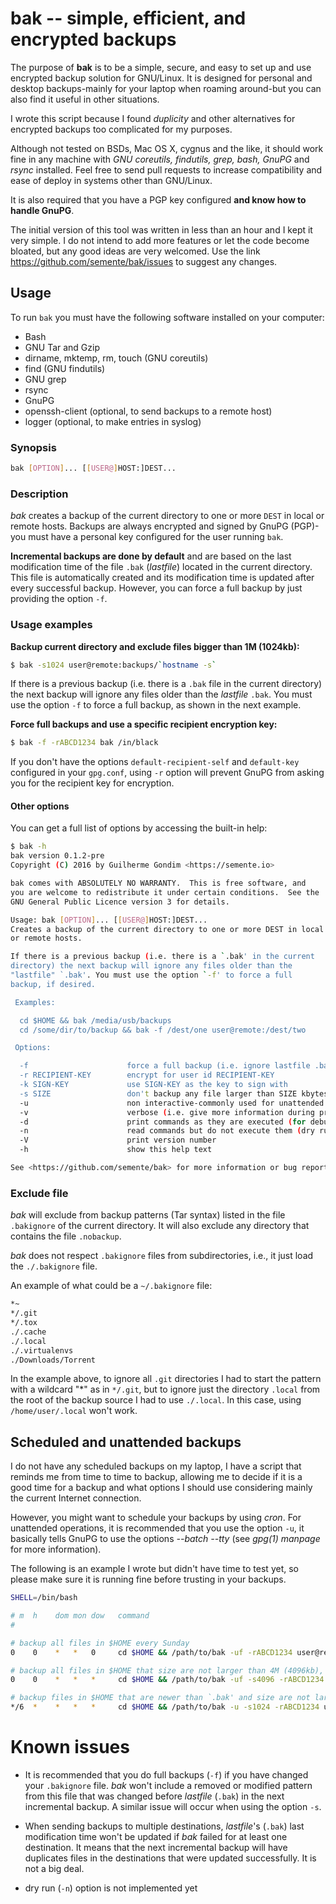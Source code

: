 # bak -- simple, efficient, and encrypted backups

The purpose of **bak** is to be a simple, secure, and easy to set up
and use encrypted backup solution for GNU/Linux. It is designed for
personal and desktop backups-mainly for your laptop when roaming
around-but you can also find it useful in other situations.

I wrote this script because I found *duplicity* and other alternatives
for encrypted backups too complicated for my purposes.

Although not tested on BSDs, Mac OS X, cygnus and the like, it should
work fine in any machine with *GNU coreutils, findutils, grep, bash,
GnuPG* and *rsync* installed. Feel free to send pull requests to
increase compatibility and ease of deploy in systems other than
GNU/Linux.

It is also required that you have a PGP key configured **and know how
to handle GnuPG**.

The initial version of this tool was written in less than an hour and
I kept it very simple. I do not intend to add more features or let the
code become bloated, but any good ideas are very welcomed. Use the
link https://github.com/semente/bak/issues to suggest any changes.


## Usage

To run `bak` you must have the following software installed on your
computer:

  - Bash
  - GNU Tar and Gzip
  - dirname, mktemp, rm, touch (GNU coreutils)
  - find (GNU findutils)
  - GNU grep
  - rsync
  - GnuPG
  - openssh-client (optional, to send backups to a remote host)
  - logger (optional, to make entries in syslog)

### Synopsis

```sh
bak [OPTION]... [[USER@]HOST:]DEST...
```

### Description

*bak* creates a backup of the current directory to one or more `DEST`
in local or remote hosts. Backups are always encrypted and signed by
GnuPG (PGP)-you must have a personal key configured for the user
running `bak`.

**Incremental backups are done by default** and are based on the last
modification time of the file `.bak` (*lastfile*) located in the
current directory. This file is automatically created and its
modification time is updated after every successful backup. However,
you can force a full backup by just providing the option `-f`.

### Usage examples

**Backup current directory and exclude files bigger than 1M (1024kb):**

```sh
$ bak -s1024 user@remote:backups/`hostname -s`
```

If there is a previous backup (i.e. there is a `.bak` file in the
current directory) the next backup will ignore any files older than
the *lastfile* `.bak`. You must use the option `-f` to force a full
backup, as shown in the next example.

**Force full backups and use a specific recipient encryption key:**

```sh
$ bak -f -rABCD1234 bak /in/black
```

If you don't have the options `default-recipient-self` and
`default-key` configured in your `gpg.conf`, using `-r` option will
prevent GnuPG from asking you for the recipient key for encryption.

#### Other options

You can get a full list of options by accessing the built-in help:

```sh
$ bak -h
bak version 0.1.2-pre
Copyright (C) 2016 by Guilherme Gondim <https://semente.io>

bak comes with ABSOLUTELY NO WARRANTY.  This is free software, and
you are welcome to redistribute it under certain conditions.  See the
GNU General Public Licence version 3 for details.

Usage: bak [OPTION]... [[USER@]HOST:]DEST...
Creates a backup of the current directory to one or more DEST in local
or remote hosts.

If there is a previous backup (i.e. there is a `.bak' in the current
directory) the next backup will ignore any files older than the
"lastfile" `.bak'. You must use the option `-f' to force a full
backup, if desired.

 Examples:

  cd $HOME && bak /media/usb/backups
  cd /some/dir/to/backup && bak -f /dest/one user@remote:/dest/two

 Options:

  -f                      force a full backup (i.e. ignore lastfile .bak)
  -r RECIPIENT-KEY        encrypt for user id RECIPIENT-KEY
  -k SIGN-KEY             use SIGN-KEY as the key to sign with
  -s SIZE                 don't backup any file larger than SIZE kbytes
  -u                      non interactive-commonly used for unattended operations
  -v                      verbose (i.e. give more information during processing)
  -d                      print commands as they are executed (for debug)
  -n                      read commands but do not execute them (dry run)
  -V                      print version number
  -h                      show this help text

See <https://github.com/semente/bak> for more information or bug reports.
```

### Exclude file

*bak* will exclude from backup patterns (Tar syntax) listed in the
file `.bakignore` of the current directory. It will also exclude any
directory that contains the file `.nobackup`.

*bak* does not respect `.bakignore` files from subdirectories, i.e.,
it just load the `./.bakignore` file.

An example of what could be a `~/.bakignore` file:

```sh
*~
*/.git
*/.tox
./.cache
./.local
./.virtualenvs
./Downloads/Torrent
```

In the example above, to ignore all `.git` directories I had to start
the pattern with a wildcard "\*" as in ``*/.git``, but to ignore just
the directory `.local` from the root of the backup source I had to use
`./.local`. In this case, using `/home/user/.local` won't work.

## Scheduled and unattended backups

I do not have any scheduled backups on my laptop, I have a script that
reminds me from time to time to backup, allowing me to decide if it is
a good time for a backup and what options I should use considering
mainly the current Internet connection.

However, you might want to schedule your backups by using *cron*. For
unattended operations, it is recommended that you use the option `-u`,
it basically tells GnuPG to use the options *--batch --tty* (see
*gpg(1) manpage* for more information).

The following is an example I wrote but didn't have time to test yet,
so please make sure it is running fine before trusting in your
backups.

```sh
SHELL=/bin/bash

# m  h    dom mon dow   command
#

# backup all files in $HOME every Sunday
0    0    *   *   0     cd $HOME && /path/to/bak -uf -rABCD1234 user@remote:bak/`hostname -s`/

# backup all files in $HOME that size are not larger than 4M (4096kb), daily
0    0    *   *   *     cd $HOME && /path/to/bak -uf -s4096 -rABCD1234 user@remote:bak/`hostname -s`/

# backup files in $HOME that are newer than `.bak' and size are not larger than 1M, every 6 hours
*/6  *    *   *   *     cd $HOME && /path/to/bak -u -s1024 -rABCD1234 user@remote:bak/`hostname -s`/
```

# Known issues

- It is recommended that you do full backups (`-f`) if you have
  changed your `.bakignore` file. *bak* won't include a removed or
  modified pattern from this file that was changed before *lastfile*
  (`.bak`) in the next incremental backup. A similar issue will occur
  when using the option `-s`.

- When sending backups to multiple destinations, *lastfile*'s (`.bak`)
  last modification time won't be updated if *bak* failed for at least
  one destination. It means that the next incremental backup will have
  duplicates files in the destinations that were updated
  successfully. It is not a big deal.

- dry run (`-n`) option is not implemented yet
